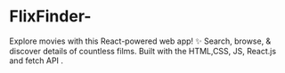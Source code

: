 # FlixFinder-
Explore movies with this React-powered web app! ✨ Search, browse, &amp; discover details of countless films. Built with the HTML,CSS,  JS, React.js and fetch API .
